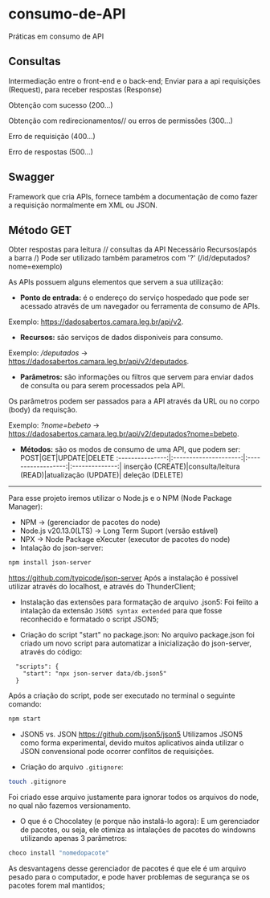 # consumo-de-API
Práticas em consumo de API


## Consultas

Intermediação entre o front-end e o back-end;
Enviar para a api requisições (Request), para receber respostas (Response)

Obtenção com sucesso (200...)

Obtenção com redirecionamentos// ou erros de permissões (300...)

Erro de requisição (400...)

Erro de respostas (500...)


## Swagger

Framework que cria APIs, fornece também a documentação de como fazer a requisição normalmente em XML ou JSON.

## Método GET

Obter respostas para leitura // consultas da API
Necessário Recursos(após a barra /)
Pode ser utilizado também parametros com '?' (/id/deputados?nome=exemplo)


<!-- Anotações do Professor -->

As APIs possuem alguns elementos que servem a sua utilização:

- **Ponto de entrada:** é o endereço do serviço hospedado que pode ser acessado através de um navegador ou ferramenta de consumo de APIs.

Exemplo: <https://dadosabertos.camara.leg.br/api/v2>.

- **Recursos:** são serviços de dados disponiveis para consumo.

Exemplo: */deputados* -> <https://dadosabertos.camara.leg.br/api/v2/deputados>.

- **Parâmetros:** são informações ou filtros que servem para enviar dados de consulta ou para serem processados pela API.

Os parâmetros podem ser passados para a API através da URL ou no corpo (body) da requisção.

Exemplo: *?nome=bebeto* -> <https://dadosabertos.camara.leg.br/api/v2/deputados?nome=bebeto>.

- **Métodos:** são os modos de consumo de uma API, que podem ser:
    POST|GET|UPDATE|DELETE
    :---------------:|:---------------------:|:------------------:|:--------------:|
    inserção (CREATE)|consulta/leitura (READ)|atualização (UPDATE)| deleção (DELETE)

<hr>


Para esse projeto iremos utilizar o Node.js e o NPM (Node Package Manager):
- NPM -> (gerenciador de pacotes do node)
- Node.js v20.13.0(LTS) -> Long Term Suport (versão estável)
- NPX -> Node Package eXecuter (executor de pacotes do node)
- Intalação do json-server:
~~~bash
npm install json-server
~~~

<https://github.com/typicode/json-server>
Após a instalação é possivel utilizar através do localhost, e através do ThunderClient; 

- Instalação das extensões para formatação de arquivo .json5:
Foi feiito a intalação da extensão `JSON5 syntax extended` para que fosse reconhecido e formatado o script JSON5;

- Criação do script "start" no package.json:
No arquivo package.json foi criado um novo script para automatizar a inicialização do json-server, através do código:
~~~json5
  "scripts": {
    "start": "npx json-server data/db.json5"
  }
~~~ 

Após a criação do script, pode ser executado no terminal o seguinte comando:
~~~bash
npm start
~~~

- JSON5 vs. JSON <https://github.com/json5/json5>
Utilizamos JSON5 como forma experimental, devido muitos aplicativos ainda utilizar o JSON convensional pode ocorrer conflitos de requisições.

- Criação do arquivo `.gitignore`:
~~~bash
touch .gitignore
~~~
Foi criado esse arquivo justamente para ignorar todos os arquivos do node, no qual não fazemos versionamento.

- O que é o Chocolatey (e porque não instalá-lo agora):
E um gerenciador de pacotes, ou seja, ele otimiza as intalações de pacotes do windowns utilizando apenas 3 parâmetros:

~~~bash
choco install "nomedopacote"
~~~

As desvantagens desse gerenciador de pacotes é que ele é um arquivo pesado para o computador, e pode haver problemas de segurança se os pacotes forem mal mantidos;